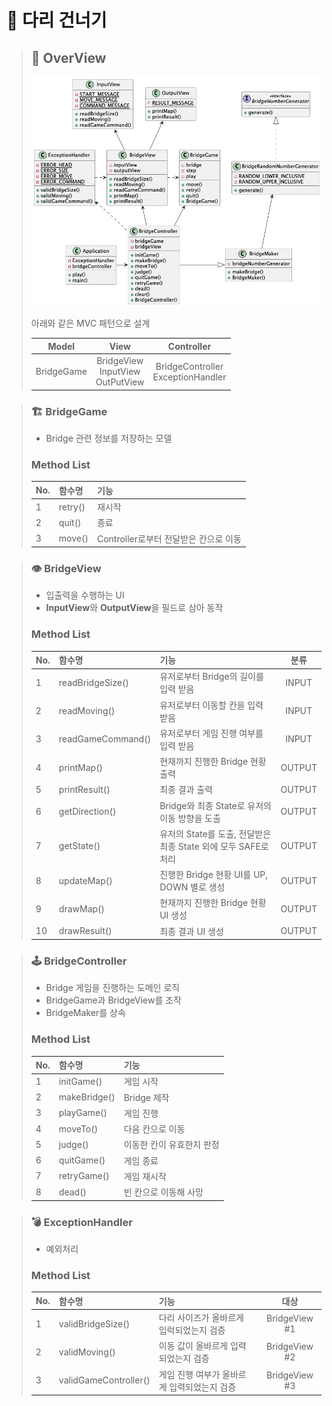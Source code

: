# 🦑 다리 건너기

> ## 🧭 OverView
>
> <img src="./bridgeUML.png" width="800">
> 
> 아래와 같은 MVC 패턴으로 설계
>
> | Model    |                   View                    |              Controller                |
> ----------|:-----------------------------------------:|:-------------------------------------:|
>  BridgeGame | BridgeView <br/> InputView<br/>OutPutView | BridgeController<br/>ExceptionHandler| 

>### 🏗 BridgeGame
> * Bridge 관련 정보를 저장하는 모델
>
> 
> ### Method List
> 
>| No. | 함수명    | 기능                                   | 
> -----|:-------|:-------------------------------------|
>  1   | retry()| 재시작                                  |
> | 2   | quit() | 종료                                   |
>| 3   | move() | Controller로부터 전달받은 칸으로 이동            | 


>### 👁 BridgeView
>
> * 입출력을 수행하는 UI
> * **InputView**와 **OutputView**을 필드로 삼아 동작
> ### Method List
>
>| No.          | 함수명               | 기능                                          |   분류   |
>------------|:------------------|:--------------------------------------------|:------:|
>1 | readBridgeSize()  | 유저로부터 Bridge의 길이를 입력 받음                     | INPUT  |
>2| readMoving()      | 유저로부터 이동할 칸을 입력 받음                          | INPUT  |
>3| readGameCommand() | 유저로부터 게임 진행 여부를 입력 받음                       | INPUT  |
>4| printMap()        | 현재까지 진행한 Bridge 현황 출력                       | OUTPUT |
>5| printResult()     | 최종 결과 출력                                    | OUTPUT |
>6| getDirection()    | Bridge와 최종 State로 유저의 이동 방향을 도출             | OUTPUT |
>7| getState() | 유저의 State를 도출, 전달받은 최종 State 외에 모두 SAFE로 처리 | OUTPUT|
>8| updateMap()       | 진행한 Bridge 현황 UI를 UP, DOWN 별로 생성            | OUTPUT |
>9|drawMap() | 현재까지 진행한 Bridge 현황 UI 생성                    | OUTPUT|
>10|drawResult()| 최종 결과 UI 생성                                 | OUTPUT|                                     

>### 🕹 BridgeController
> * Bridge 게임을 진행하는 도메인 로직
> * BridgeGame과 BridgeView를 조작
> * BridgeMaker를 상속
>
> ### Method List
>
>| No.         | 함수명          | 기능             | 
>------------|:-------------|:---------------|
>1 | initGame()   | 게임 시작          | 
>2| makeBridge() | Bridge 제작      |
>3 | playGame()   | 게임 진행          | 
>4| moveTo()     | 다음 칸으로 이동      |
>5| judge()      | 이동한 칸이 유효한지 판정 |
>6| quitGame()   | 게임 종료          | 
>7| retryGame()  | 게임 재시작         | 
>8| dead()       | 빈 칸으로 이동해 사망   | 



>### 💣 ExceptionHandler
> * 예외처리
>
> ### Method List
>
>| No.          | 함수명                   | 기능                       |      대상       |
>------------|:----------------------|:-------------------------|:-------------:|
>1 | validBridgeSize()     | 다리 사이즈가 올바르게 입럭되었는지 검증   | BridgeView #1 |
>2| validMoving()         | 이동 값이 올바르게 입력되었는지 검증     | BridgeView #2 |
>3| validGameController() | 게임 진행 여부가 올바르게 입력되었는지 검증 | BridgeView #3 |

